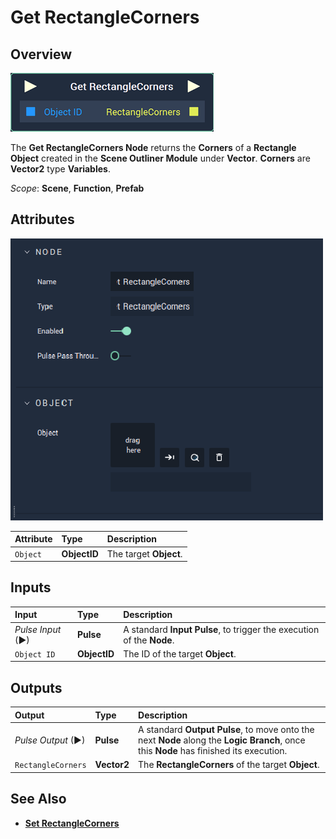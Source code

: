 # Get RectangleCorners

## Overview

![The Get RectangleCorners Node.](../../../../.gitbook/assets/node-get-rectanglecorners.png)

The **Get RectangleCorners Node** returns the **Corners** of a **Rectangle Object** created in the **Scene Outliner Module** under **Vector**. **Corners** are **Vector2** type **Variables**.

*Scope*: **Scene**, **Function**, **Prefab**

## Attributes

![The Get RectangleCorners Node Attributes.](../../../../.gitbook/assets/node-get-rectanglecorners-attr.png)

| Attribute | Type | Description |
| :--- | :--- | :--- |
| `Object` | **ObjectID** | The target **Object**. |

## Inputs

| Input | Type | Description |
| :--- | :--- | :--- |
| _Pulse Input_ \(►\) | **Pulse** | A standard **Input Pulse**, to trigger the execution of the **Node**. |
| `Object ID` | **ObjectID** | The ID of the target **Object**. |

## Outputs

| Output | Type | Description |
| :--- | :--- | :--- |
| _Pulse Output_ \(►\) | **Pulse** | A standard **Output Pulse**, to move onto the next **Node** along the **Logic Branch**, once this **Node** has finished its execution. |
| `RectangleCorners` | **Vector2** | The **RectangleCorners** of the target **Object**. |

## See Also

* [**Set RectangleCorners**](setrectanglecorners.md)

